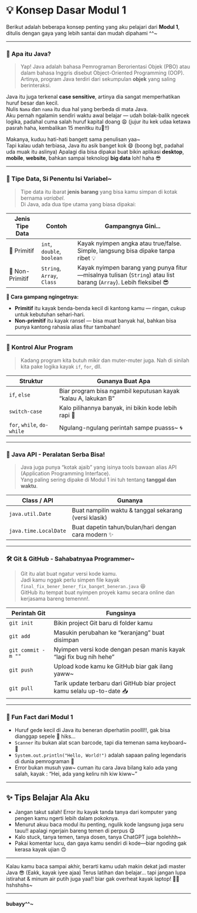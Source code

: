 # 💡 Konsep Dasar Modul 1

Berikut adalah beberapa konsep penting yang aku pelajari dari **Modul 1**, ditulis dengan gaya yang lebih santai dan mudah dipahami ^^~

---

### 🧃 Apa itu Java?
> Yap! Java adalah bahasa Pemrograman Berorientasi Objek (PBO) atau dalam bahasa Inggris disebut Object-Oriented Programming (OOP).  
Artinya, program Java terdiri dari sekumpulan **objek** yang saling berinteraksi.  

Java itu juga terkenal **case sensitive**, artinya dia sangat memperhatikan huruf besar dan kecil.  
Nulis `Nama` dan `nama` itu dua hal yang berbeda di mata Java.  
Aku pernah ngalamin sendiri waktu awal belajar — udah bolak-balik ngecek logika, padahal cuma salah huruf kapital doang 😩
(jujur itu kek udaa ketawa pasrah haha, kembalikan 15 menitku itu🥲!!)

Makanya, kuduu hati-hati bangett sama penulisan yaa~  
Tapi kalau udah terbiasa, Java itu asik banget kok 😄  (boong bgt, padahal uda muak itu aslinya)
Apalagi dia bisa dipakai buat bikin aplikasi **desktop**, **mobile**, **website**, bahkan sampai teknologi **big data** loh! haha 😎

---

### 🎈 Tipe Data, Si Penentu Isi Variabel~

> Tipe data itu ibarat **jenis barang** yang bisa kamu simpan di kotak bernama *variabel*.  
Di Java, ada dua tipe utama yang biasa dipakai:

| Jenis Tipe Data       | Contoh                   | Gampangnya Gini...                                                                 |
|------------------------|---------------------------|-------------------------------------------------------------------------------------|
| 🧱 Primitif            | `int`, `double`, `boolean`| Kayak nyimpen angka atau true/false. Simple, langsung bisa dipake tanpa ribet 💡     |
| 🎒 Non-Primitif        | `String`, `Array`, `Class`| Kayak nyimpen barang yang punya fitur—misalnya tulisan (`String`) atau list barang (`Array`). Lebih fleksibel 😎 |

**🧠 Cara gampang ngingetnya:**
- **Primitif** itu kayak benda-benda kecil di kantong kamu — ringan, cukup untuk kebutuhan sehari-hari.
- **Non-primitif** itu kayak ransel — bisa muat banyak hal, bahkan bisa punya kantong rahasia alias fitur tambahan!

---

### 🔁 Kontrol Alur Program  
> Kadang program kita butuh mikir dan muter-muter juga. Nah di sinilah kita pake logika kayak `if`, `for`, dll.

| Struktur               | Gunanya Buat Apa                                              |
|------------------------|---------------------------------------------------------------|
| `if`, `else`           | Biar program bisa ngambil keputusan kayak “kalau A, lakukan B”|
| `switch-case`          | Kalo pilihannya banyak, ini bikin kode lebih rapi 🎯          |
| `for`, `while`, `do-while` | Ngulang-ngulang perintah sampe puasss~ 🌀                   |

---

### 📆 Java API - Peralatan Serba Bisa!
> Java juga punya “kotak ajaib” yang isinya tools bawaan alias API (Application Programming Interface).  
Yang paling sering dipake di Modul 1 ini tuh tentang **tanggal dan waktu**.

| Class / API           | Gunanya                                                  |
|------------------------|-----------------------------------------------------------|
| `java.util.Date`       | Buat nampilin waktu & tanggal sekarang (versi klasik)     |
| `java.time.LocalDate`  | Buat dapetin tahun/bulan/hari dengan cara modern ✨        |

---

### 🛠 Git & GitHub - Sahabatnyaa Programmer~

> Git itu alat buat ngatur versi kode kamu.  
Jadi kamu nggak perlu simpen file kayak `final_fix_bener_bener_fix_banget_beneran.java` 😆  
GitHub itu tempat buat nyimpen proyek kamu secara online dan kerjasama bareng temennn!.

| Perintah Git       | Fungsinya                                                                 |
|--------------------|---------------------------------------------------------------------------|
| `git init`         | Bikin project Git baru di folder kamu                                     |
| `git add`          | Masukin perubahan ke “keranjang” buat disimpan                            |
| `git commit -m ""` | Nyimpen versi kode dengan pesan manis kayak “lagi fix bug nih hehe”                |
| `git push`         | Upload kode kamu ke GitHub biar gak ilang yaww~                                |
| `git pull`         | Tarik update terbaru dari GitHub biar project kamu selalu up-to-date 📥   |

---

### 🧠 Fun Fact dari Modul 1
- Huruf gede kecil di Java itu beneran diperhatiin poolll!!, gak bisa dianggap sepele 🥲 hiks...  
- `Scanner` itu bukan alat scan barcode, tapi dia temenan sama keyboard~ 🎹  
- `System.out.println("Hello, World!")` adalah sapaan paling legendaris di dunia pemrograman 👋  
- Error bukan musuh yaw~ cuman itu cara Java bilang kalo ada yang salah, kayak : “Hei, ada yang keliru nih kiw kiww~”

---

## ✨ Tips Belajar Ala Aku
- Jangan takut salah! Error itu kayak tanda tanya dari komputer yang pengen kamu ngerti lebih dalam pokoknya.
- Menurut akuu baca modul itu penting, ngulik kode langsung juga seru tauu!! apalagi ngerjain bareng temen di perpus 😋
- Kalo stuck, tanya temen, tanya dosen, tanya ChatGPT juga bolehhh~
- Pakai komentar lucu, dan gaya kamu sendiri di kode—biar ngoding gak kerasa kayak ujian 🙃

---

Kalau kamu baca sampai akhir, berarti kamu udah makin dekat jadi master Java 😎  (Eakk, kayak iyee ajaa)
Terus latihan dan belajar... tapi jangan lupa istirahat & minum air putih juga yaa!!
biar gak overheat kayak laptop! 🤖💦 hshshshs~

---

#### bubayy^^~
